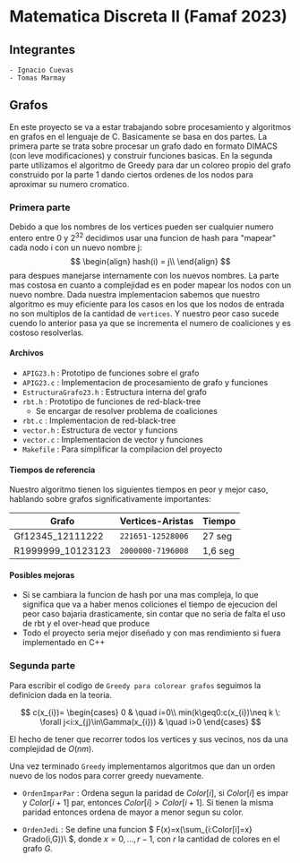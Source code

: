 # Matematica Discreta II (Famaf 2023)

## Integrantes 
	- Ignacio Cuevas
	- Tomas Marmay 

## Grafos

En este proyecto se va a estar trabajando sobre procesamiento y algoritmos en grafos en el lenguaje de C. 
Basicamente se basa en dos partes. La primera parte se trata sobre procesar un grafo dado en formato DIMACS (con leve modificaciones) y construir funciones basicas.
En la segunda parte utilizamos el algoritmo de Greedy para dar un coloreo propio del grafo construido por la parte 1 dando ciertos ordenes de los nodos para aproximar su numero cromatico.


### Primera parte

Debido a que los nombres de los vertices pueden ser cualquier numero entero entre 0 y 2<sup>32</sup> decidimos usar una funcion de hash para "mapear" cada nodo i con un nuevo nombre j:
$$
\begin{align}
hash(i) = j\\
\end{align}
$$
para despues manejarse internamente con los nuevos nombres.
La parte mas costosa en cuanto a complejidad es en poder mapear los nodos con un nuevo nombre. Dada nuestra implementacion sabemos que nuestro algoritmo es muy eficiente para los casos en los que los nodos de entrada no son multiplos de la cantidad de `vertices`. Y nuestro peor caso sucede cuendo lo anterior pasa ya que se incrementa el numero de coaliciones y es costoso resolverlas.

#### Archivos

- `APIG23.h` : Prototipo de funciones sobre el grafo
- `APIG23.c` : Implementacion de procesamiento de grafo y funciones
- `EstructuraGrafo23.h` : Estructura interna del grafo
- `rbt.h` : Prototipo de funciones de red-black-tree
  - Se encargar de resolver problema de coaliciones
- `rbt.c` : Implementacion de red-black-tree
- `vector.h` : Estructura de vector y funcions
- `vector.c` : Implementacion de vector y funciones
- `Makefile` : Para simplificar la compilacion del proyecto
  
#### Tiempos de referencia

Nuestro algoritmo tienen los siguientes tiempos en peor y mejor caso, hablando sobre grafos significativamente importantes:

|Grafo                |Vertices-Aristas                          |Tiempo                         |
|----------------|-------------------------------|-----------------------------|
|Gf12345_12111222|`221651-12528006 `            |27 seg            |
|R1999999_10123123          |`2000000-7196008`            |1,6 seg            |

#### Posibles mejoras

- Si se cambiara la funcion de hash por una mas compleja, lo que significa que va a haber menos coliciones el tiempo de ejecucion del peor caso bajaria drasticamente, sin contar que no seria de falta el uso de rbt y el over-head que produce
- Todo el proyecto seria mejor diseñado y con mas rendimiento si fuera implementado en C++


### Segunda parte

Para escribir el codigo de `Greedy para colorear grafos` seguimos la definicion dada en la teoria.

$$
c(x_{i})=
\begin{cases}
0 & \quad i=0\\
min(k\geq0:c(x_{i})\neq k \: \forall j<i:x_{j}\in\Gamma(x_{i})) & \quad i>0
\end{cases}
$$

El hecho de tener que recorrer todos los vertices y sus vecinos, nos da una complejidad de $O(nm)$.

Una vez terminado `Greedy` implementamos algoritmos que dan un orden nuevo de los nodos para correr greedy nuevamente.

- `OrdenImparPar` : Ordena segun la paridad de $Color[i]$, si $Color[i]$ es impar y $Color[i+1]$ par, entonces $Color[i]>Color[i+1]$. Si tienen la misma paridad entonces ordena de mayor a menor segun su color.

- `OrdenJedi` : Se define una funcion $ F(x)=x(\sum_{i:Color[i]=x} Grado(i,G))\\ $, donde $x=0,...,r-1$, con $r$ la cantidad de colores en el grafo $G$.